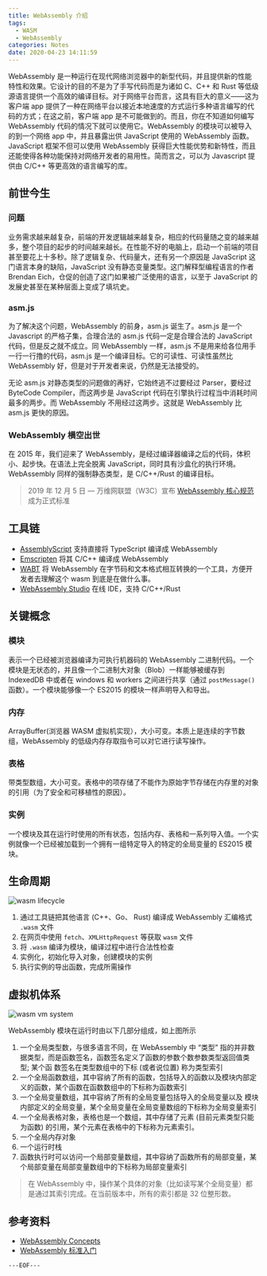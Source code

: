 ```yaml
---
title: WebAssembly 介绍
tags:
  - WASM
  - WebAssembly
categories: Notes
date: 2020-04-23 14:11:59
---
```


WebAssembly 是一种运行在现代网络浏览器中的新型代码，并且提供新的性能特性和效果。它设计的目的不是为了手写代码而是为诸如 C、C++ 和 Rust 等低级源语言提供一个高效的编译目标。对于网络平台而言，这具有巨大的意义——这为客户端 app 提供了一种在网络平台以接近本地速度的方式运行多种语言编写的代码的方式；在这之前，客户端 app 是不可能做到的。而且，你在不知道如何编写 WebAssembly 代码的情况下就可以使用它。WebAssembly 的模块可以被导入的到一个网络 app 中，并且暴露出供 JavaScript 使用的 WebAssembly 函数。JavaScript 框架不但可以使用 WebAssembly 获得巨大性能优势和新特性，而且还能使得各种功能保持对网络开发者的易用性。简而言之，可以为 Javascript 提供由 C/C++ 等更高效的语言编写的库。

## 前世今生

### 问题

业务需求越来越复杂，前端的开发逻辑越来越复杂，相应的代码量随之变的越来越多，整个项目的起步的时间越来越长。在性能不好的电脑上，启动一个前端的项目甚至要花上十多秒。除了逻辑复杂、代码量大，还有另一个原因是 JavaScript 这门语言本身的缺陷，JavaScript 没有静态变量类型。这门解释型编程语言的作者 Brendan Eich，仓促的创造了这门如果被广泛使用的语言，以至于 JavaScript 的发展史甚至在某种层面上变成了填坑史。

### asm.js

为了解决这个问题，WebAssembly 的前身，asm.js 诞生了。asm.js 是一个 Javascript 的严格子集，合理合法的 asm.js 代码一定是合理合法的 JavaScript 代码，但是反之就不成立。同 WebAssembly 一样，asm.js 不是用来给各位用手一行一行撸的代码，asm.js 是一个编译目标。它的可读性、可读性虽然比 WebAssembly 好，但是对于开发者来说，仍然是无法接受的。

无论 asm.js 对静态类型的问题做的再好，它始终逃不过要经过 Parser，要经过 ByteCode Compiler，而这两步是 JavaScript 代码在引擎执行过程当中消耗时间最多的两步。而 WebAssembly 不用经过这两步。这就是 WebAssembly 比 asm.js 更快的原因。

### WebAssembly 横空出世

在 2015 年，我们迎来了 WebAssembly，是经过编译器编译之后的代码，体积小、起步快。在语法上完全脱离 JavaScript，同时具有沙盒化的执行环境。WebAssembly 同样的强制静态类型，是 C/C++/Rust 的编译目标。

> 2019 年 12 月 5 日 — 万维网联盟（W3C）宣布 [WebAssembly 核心规范](https://www.w3.org/TR/wasm-core-1/) 成为正式标准

## 工具链

* [AssemblyScript](https://github.com/AssemblyScript/assemblyscript)
  支持直接将 TypeScript 编译成 WebAssembly
* [Emscripten](https://github.com/kripken/emscripten)
  将其 C/C++ 编译成 WebAssembly
* [WABT](https://github.com/WebAssembly/wabt)
  将 WebAssembly 在字节码和文本格式相互转换的一个工具，方便开发者去理解这个 wasm 到底是在做什么事。
* [WebAssembly Studio](https://webassembly.studio/)
  在线 IDE，支持 C/C++/Rust

## 关键概念

### 模块

表示一个已经被浏览器编译为可执行机器码的 WebAssembly 二进制代码。一个模块是无状态的，并且像一个二进制大对象（Blob）一样能够被缓存到 IndexedDB 中或者在 windows 和 workers 之间进行共享（通过 `postMessage()` 函数）。一个模块能够像一个 ES2015 的模块一样声明导入和导出。

### 内存

ArrayBuffer(浏览器 WASM 虚拟机实现），大小可变。本质上是连续的字节数组，WebAssembly 的低级内存存取指令可以对它进行读写操作。

### 表格

带类型数组，大小可变。表格中的项存储了不能作为原始字节存储在内存里的对象的引用（为了安全和可移植性的原因）。

### 实例

一个模块及其在运行时使用的所有状态，包括内存、表格和一系列导入值。一个实例就像一个已经被加载到一个拥有一组特定导入的特定的全局变量的 ES2015 模块。

## 生命周期

![wasm lifecycle](/uploads/wasm_1/wasm_lifecycle.png)

1. 通过工具链把其他语言 (C++、Go、 Rust) 编译成 WebAssembly 汇编格式 `.wasm` 文件
2. 在网页中使用 `fetch`、`XMLHttpRequest` 等获取 `wasm` 文件
3. 将 `.wasm` 编译为模块，编译过程中进行合法性检查
4. 实例化，初始化导入对象，创建模块的实例
5. 执行实例的导出函数，完成所需操作

## 虚拟机体系

![wasm vm system](/uploads/wasm_1/wasm_system.png)

WebAssembly 模块在运行时由以下几部分组成，如上图所示

1. 一个全局类型数，与很多语言不同，在 WebAssembly 中 “类型” 指的并非数据类型，而是函数签名，函数签名定义了函数的参数个数参数类型返回值类型; 某个函 数签名在类型数组中的下标 (或者说位置) 称为类型索引
2. 一个全局函数数组，其中容纳了所有的函数，包括导入的函数以及模块内部定 义的函数，某个函数在函数数组中的下标称为函数索引
3. 一个全局变量数组，其中容纳了所有的全局变量包括导入的全局变量以及 模块内部定义的全局变量，某个全局变量在全局变量数组的下标称为全局变量索引
4. 一个全局表格对象，表格也是一个数组，其中存储了元素 (目前元素类型只能 为函数) 的引用，某个元素在表格中的下标称为元素索引。
5. 一个全局内存对象
6. 一个运行时栈
7. 函数执行时可以访问一个局部变量数组，其中容纳了函数所有的局部变量，某 个局部变量在局部变量数组中的下标称为局部变量索引

> 在 WebAssembly 中，操作某个具体的对象（比如读写某个全局变量）都是通过其索引完成。在当前版本中，所有的索引都是 32 位整形数。

## 参考资料

- [WebAssembly Concepts](https://developer.mozilla.org/en-US/docs/WebAssembly/Concepts)
- [WebAssembly 标准入门](https://book.douban.com/subject/30396640/)

`---EOF---`